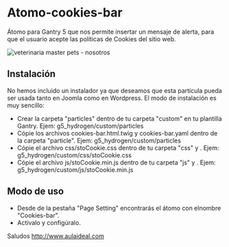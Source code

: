# Atomo-cookies-bar
Átomo para Gantry 5 que nos permite insertar un mensaje de alerta, para que el usuario acepte las políticas de Cookies del sitio web. 

![veterinaria master pets - nosotros](https://user-images.githubusercontent.com/9434043/32030019-c18d529e-b9bd-11e7-934a-bdb0f8f0b673.png)

Instalación
-----------

No hemos incluido un instalador ya que deseamos que esta partícula pueda ser usada tanto en Joomla como en Wordpress. 
El modo de instalación es muy sencillo:

+ Crear la carpeta "particles" dentro de tu carpeta "custom" en tu plantilla Gantry. Ejem: g5_hydrogen/custom/particles
+ Cópie los archivos cookies-bar.html.twig y cookies-bar.yaml dentro de la carpeta "particle". Ejem: g5_hydrogen/custom/particles
+ Cópie el archivo css/stoCookie.css  dentro de tu carpeta "css" y . Ejem: g5_hydrogen/custom/css/stoCookie.css
+ Cópie el archivo js/stoCookie.min.js  dentro de tu carpeta "js" y . Ejem: g5_hydrogen/custom/js/stoCookie.min.js


Modo de uso
-----------
+ Desde de la pestaña "Page Setting" encontrarás el átomo con elnombre "Cookies-bar". 
+ Actívalo y configúralo.

Saludos
http://www.aulaideal.com


